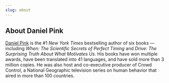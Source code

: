 ```yaml
---
slug: about
---
```


## About Daniel Pink

[Daniel Pink](https://danpink.com/about/ "Dan Pink | About") is the #1 _New York Times_ bestselling author of six books — including _When: The Scientific Secrets of Perfect Timing_ and _Drive: The Surprising Truth About What Motivates Us_. His books have won multiple awards, have been translated into 41 languages, and have sold more than 3 million copies. He was also host and co-executive producer of Crowd Control, a National Geographic television series on human behavior that aired in more than 100 countries.
